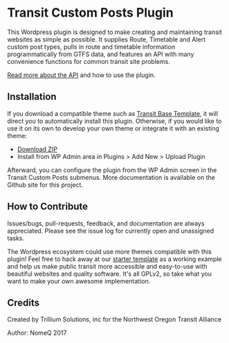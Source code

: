# Transit Custom Posts Plugin

This Wordpress plugin is designed to make creating and maintaining transit websites as simple as possible. It supplies Route, Timetable and Alert custom post types, pulls in route and timetable information programmatically from GTFS data, and features an API with many convenience functions for common transit site problems.

[Read more about the API](https://trillium-solutions.github.io/public-transit-custom-posts/) and how to use the plugin.

## Installation

If you download a compatible theme such as [Transit Base Template](https://github.com/trilliumtransit/transit-base-template), it will direct you to automatically install this plugin. Otherwise, if you would like to use it on its own to develop your own theme or integrate it with an existing theme:

* [Download ZIP](https://github.com/trilliumtransit/transit-custom-posts/archive/master.zip)
* Install from WP Admin area in Plugins > Add New > Upload Plugin

Afterward, you can configure the plugin from the WP Admin screen in the Transit Custom Posts submenus. More documentation is available on the Github site for this project.

## How to Contribute

Issues/bugs, pull-requests, feedback, and documentation are always appreciated. Please see the issue log for currently open and unassigned tasks.

The Wordpress ecosystem could use more themes compatible with this plugin! Feel free to hack away at our [starter template](https://github.com/trilliumtransit/transit-base-template) as a working example and help us make public transit more accessible and easy-to-use with beautiful websites and quality software. It's all GPLv2, so take what you want to make your own awesome implementation.

## Credits

Created by Trillium Solutions, inc for the Northwest Oregon Transit Alliance

Author: NomeQ 2017